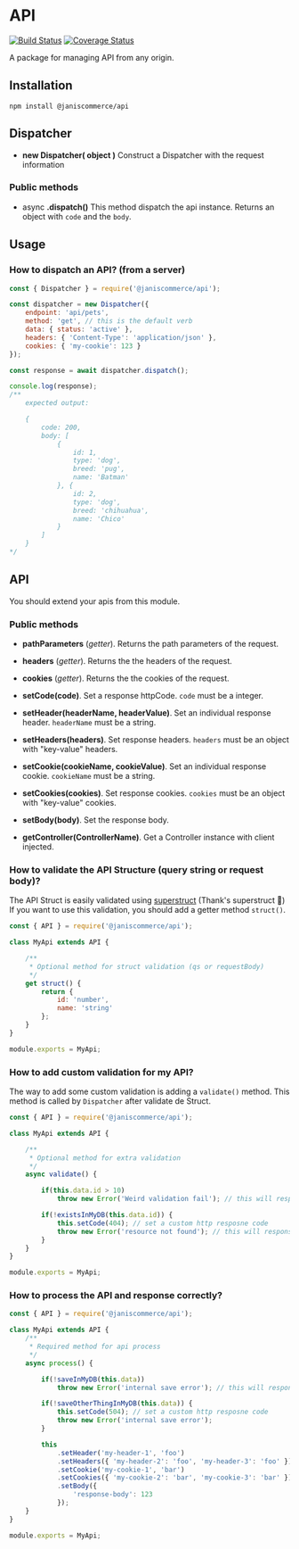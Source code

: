 # API

[![Build Status](https://travis-ci.org/janis-commerce/api.svg?branch=master)](https://travis-ci.org/janis-commerce/api)
[![Coverage Status](https://coveralls.io/repos/github/janis-commerce/api/badge.svg?branch=master)](https://coveralls.io/github/janis-commerce/api?branch=master)

A package for managing API from any origin.

## Installation

```
npm install @janiscommerce/api
```

## Dispatcher
* **new Dispatcher( object )**
Construct a Dispatcher with the request information

### Public methods

* async **.dispatch()**
This method dispatch the api instance.
Returns an object with `code` and the `body`.

## Usage

### How to dispatch an API? (from a server)

```js
const { Dispatcher } = require('@janiscommerce/api');

const dispatcher = new Dispatcher({
	endpoint: 'api/pets',
	method: 'get', // this is the default verb
	data: { status: 'active' },
	headers: { 'Content-Type': 'application/json' },
	cookies: { 'my-cookie': 123 }
});

const response = await dispatcher.dispatch();

console.log(response);
/**
	expected output:

	{
		code: 200,
		body: [
			{
				id: 1,
				type: 'dog',
				breed: 'pug',
				name: 'Batman'
			}, {
				id: 2,
				type: 'dog',
				breed: 'chihuahua',
				name: 'Chico'
			}
		]
	}
*/
```

## API
You should extend your apis from this module.

### Public methods

* **pathParameters** (*getter*). Returns the path parameters of the request.

* **headers** (*getter*). Returns the the headers of the request.

* **cookies** (*getter*). Returns the the cookies of the request.

* **setCode(code)**. Set a response httpCode. `code` must be a integer.

* **setHeader(headerName, headerValue)**. Set an individual response header. `headerName` must be a string.

* **setHeaders(headers)**. Set response headers. `headers` must be an object with "key-value" headers.

* **setCookie(cookieName, cookieValue)**. Set an individual response cookie. `cookieName` must be a string.

* **setCookies(cookies)**. Set response cookies. `cookies` must be an object with "key-value" cookies.

* **setBody(body)**. Set the response body.

* **getController(ControllerName)**. Get a Controller instance with client injected.

### How to validate the API Structure (query string or request body)?
The API Struct is easily validated using [superstruct](https://www.npmjs.com/package/superstruct) (Thank's superstruct :pray:)
If you want to use this validation, you should add a getter method `struct()`.

```js
const { API } = require('@janiscommerce/api');

class MyApi extends API {

	/**
	 * Optional method for struct validation (qs or requestBody)
	 */
	get struct() {
		return {
			id: 'number',
			name: 'string'
		};
	}
}

module.exports = MyApi;

```

### How to add custom validation for my API?
The way to add some custom validation is adding a `validate()` method.
This method is called by `Dispatcher` after validate de Struct.

```js
const { API } = require('@janiscommerce/api');

class MyApi extends API {

	/**
	 * Optional method for extra validation
	 */
	async validate() {

		if(this.data.id > 10)
			throw new Error('Weird validation fail'); // this will response a 400 error

		if(!existsInMyDB(this.data.id)) {
			this.setCode(404); // set a custom http resposne code
			throw new Error('resource not found'); // this will response a 404 error
		}
	}
}

module.exports = MyApi;

```

### How to process the API and response correctly?

```js
const { API } = require('@janiscommerce/api');

class MyApi extends API {
	/**
	 * Required method for api process
	 */
	async process() {

		if(!saveInMyDB(this.data))
			throw new Error('internal save error'); // this will response a 500 error

		if(!saveOtherThingInMyDB(this.data)) {
			this.setCode(504); // set a custom http resposne code
			throw new Error('internal save error');
		}

		this
			.setHeader('my-header-1', 'foo')
			.setHeaders({ 'my-header-2': 'foo', 'my-header-3': 'foo' })
			.setCookie('my-cookie-1', 'bar')
			.setCookies({ 'my-cookie-2': 'bar', 'my-cookie-3': 'bar' })
			.setBody({
				'response-body': 123
			});
	}
}

module.exports = MyApi;

```
